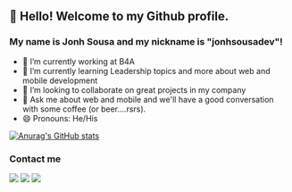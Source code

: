 ## 👋 Hello! Welcome to my Github profile.
### My name is Jonh Sousa and my nickname is "jonhsousadev"!

- 🔭 I’m currently working at B4A
- 🌱 I’m currently learning Leadership topics and more about web and mobile development
- 👯 I’m looking to collaborate on great projects in my company
- 💬 Ask me about web and mobile and we'll have a good conversation with some coffee (or beer....rsrs).
- 😄 Pronouns: He/His

[![Anurag's GitHub stats](https://github-readme-stats.vercel.app/api?username=jonhsousadev)](https://github.com/jonhsousadev/github-readme-stats)

### Contact me
<div>
<!--<a href="https://www.youtube.com/seu-canal-youtube-aqui" target="_blank"><img src="https://img.shields.io/badge/YouTube-FF0000?style=for-the-badge&logo=youtube&logoColor=white" target="_blank"></a>-->
<a href="https://instagram.com/jonhsousa_ofc" target="_blank"><img src="https://img.shields.io/badge/-Instagram-%23E4405F?style=for-the-badge&logo=instagram&logoColor=white" target="_blank"></a>
<a href = "mailto:jonhnbsousa@gmail.com"><img src="https://img.shields.io/badge/Gmail-D14836?style=for-the-badge&logo=gmail&logoColor=white" target="_blank"></a>
<a href="https://www.linkedin.com/in/jonhsousa" target="_blank"><img src="https://img.shields.io/badge/-LinkedIn-%230077B5?style=for-the-badge&logo=linkedin&logoColor=white" target="_blank"></a>   
</div>
